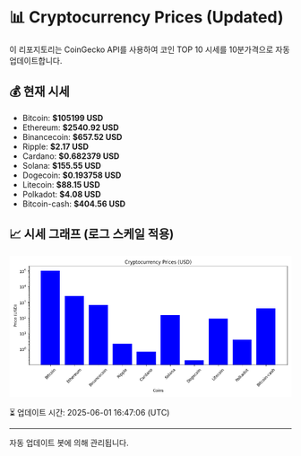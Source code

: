 
# 📊 Cryptocurrency Prices (Updated)

이 리포지토리는 CoinGecko API를 사용하여 코인 TOP 10 시세를 10분가격으로 자동 업데이트합니다.

## 💰 현재 시세
- Bitcoin: **$105199 USD**
- Ethereum: **$2540.92 USD**
- Binancecoin: **$657.52 USD**
- Ripple: **$2.17 USD**
- Cardano: **$0.682379 USD**
- Solana: **$155.55 USD**
- Dogecoin: **$0.193758 USD**
- Litecoin: **$88.15 USD**
- Polkadot: **$4.08 USD**
- Bitcoin-cash: **$404.56 USD**

## 📈 시세 그래프 (로그 스케일 적용)
![Crypto Prices](crypto_prices.png)

⏳ 업데이트 시간: 2025-06-01 16:47:06 (UTC)

---
자동 업데이트 봇에 의해 관리됩니다.
